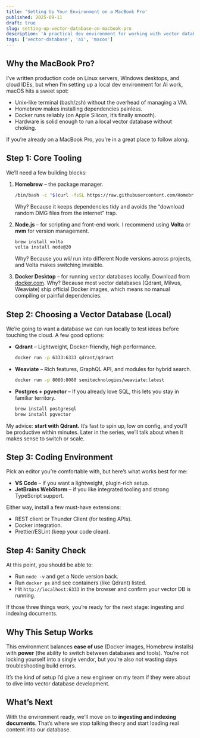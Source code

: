 ```yaml
---
title: 'Setting Up Your Environment on a MacBook Pro'
published: 2025-09-11
draft: true
slug: setting-up-vector-database-on-macbook-pro
description: 'A practical dev environment for working with vector databases and AI.'
tags: ['vector-database', 'ai', 'macos']
---
```


## Why the MacBook Pro?

I’ve written production code on Linux servers, Windows desktops, and cloud IDEs, but when I’m setting up a local dev environment for AI work, macOS hits a sweet spot:

- Unix-like terminal (bash/zsh) without the overhead of managing a VM.
- Homebrew makes installing dependencies painless.
- Docker runs reliably (on Apple Silicon, it’s finally smooth).
- Hardware is solid enough to run a local vector database without choking.

If you’re already on a MacBook Pro, you’re in a great place to follow along.

## Step 1: Core Tooling

We’ll need a few building blocks:

1. **Homebrew** – the package manager.

   ```bash
   /bin/bash -c "$(curl -fsSL https://raw.githubusercontent.com/Homebrew/install/HEAD/install.sh)"
   ```

   Why? Because it keeps dependencies tidy and avoids the “download random DMG files from the internet” trap.

2. **Node.js** – for scripting and front-end work.
   I recommend using **Volta** or **nvm** for version management.

   ```bash
   brew install volta
   volta install node@20
   ```

   Why? Because you _will_ run into different Node versions across projects, and Volta makes switching invisible.

3. **Docker Desktop** – for running vector databases locally.
   Download from [docker.com](https://www.docker.com/products/docker-desktop/).
   Why? Because most vector databases (Qdrant, Milvus, Weaviate) ship official Docker images, which means no manual compiling or painful dependencies.

## Step 2: Choosing a Vector Database (Local)

We’re going to want a database we can run locally to test ideas before touching the cloud. A few good options:

- **Qdrant** – Lightweight, Docker-friendly, high performance.

  ```bash
  docker run -p 6333:6333 qdrant/qdrant
  ```

- **Weaviate** – Rich features, GraphQL API, and modules for hybrid search.

  ```bash
  docker run -p 8080:8080 semitechnologies/weaviate:latest
  ```

- **Postgres + pgvector** – If you already love SQL, this lets you stay in familiar territory.

  ```bash
  brew install postgresql
  brew install pgvector
  ```

My advice: **start with Qdrant.** It’s fast to spin up, low on config, and you’ll be productive within minutes. Later in the series, we’ll talk about when it makes sense to switch or scale.

## Step 3: Coding Environment

Pick an editor you’re comfortable with, but here’s what works best for me:

- **VS Code** – if you want a lightweight, plugin-rich setup.
- **JetBrains WebStorm** – if you like integrated tooling and strong TypeScript support.

Either way, install a few must-have extensions:

- REST client or Thunder Client (for testing APIs).
- Docker integration.
- Prettier/ESLint (keep your code clean).

## Step 4: Sanity Check

At this point, you should be able to:

- Run `node -v` and get a Node version back.
- Run `docker ps` and see containers (like Qdrant) listed.
- Hit `http://localhost:6333` in the browser and confirm your vector DB is running.

If those three things work, you’re ready for the next stage: ingesting and indexing documents.

## Why This Setup Works

This environment balances **ease of use** (Docker images, Homebrew installs) with **power** (the ability to switch between databases and tools). You’re not locking yourself into a single vendor, but you’re also not wasting days troubleshooting build errors.

It’s the kind of setup I’d give a new engineer on my team if they were about to dive into vector database development.

## What’s Next

With the environment ready, we’ll move on to **ingesting and indexing documents**. That’s where we stop talking theory and start loading real content into our database.
